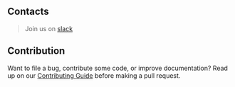 ## Contacts

> Join us on <a href="https://join.slack.com/t/ng-sq-ui/shared_invite/enQtNDE2NDQxMjA4NzU4LTNiOWZjMGU5Mzc1N2NiMjRkMjJlM2U5OWY4ZGUyOWNjNjFmY2EyMzQ0Zjg0Mjk5OTE4MGUyMjQwMmU3NDI2Yzg">slack</a>

## Contribution

Want to file a bug, contribute some code, or improve documentation? Read up on our [Contributing Guide](CONTRIBUTING.md) before making a pull request.
